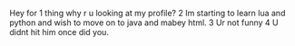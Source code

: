 Hey for 1 thing why r u looking at my profile?
2 Im starting to learn lua and python and wish to move on to java and mabey html.
3 Ur not funny
4 U didnt hit him once did you.
